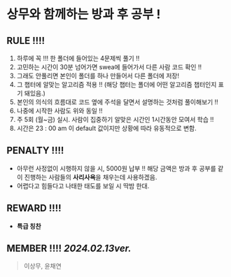 # 상무와 함께하는 방과 후 공부 !

## RULE !!!!
1. 하루에 꼭 !!! 한 폴더에 들어있는 4문제씩 풀기 !!
2. 고민하는 시간이 30분 넘어가면 swea에 들어가서 다른 사람 코드 확인 !!
3. 그래도 안풀리면 본인이 폴더를 하나 만들어서 다른 폴더에 저장!
4. 그 챕터에 알맞는 알고리즘 적용 !! (해당 챕터는 폴더에 어떤 알고리즘 챕터인지 표기 돼있음.)
5. 본인의 의식의 흐름대로 코드 옆에 주석을 달면서 설명하는 것처럼 풀이해보기 !!
6. 나중에 시작한 사람도 위와 동일 !!
7. 주 5회 (월~금) 실시. 사람이 집중하기 알맞은 시간인 1시간동안 모여서 학습 !!
8. 시간은 23 : 00 am 이 default 값이지만 상황에 따라 유동적으로 변함.

## PENALTY !!!!
- 아무런 사정없이 시행하지 않을 시, 5000원 납부 !! 해당 금액은 방과 후 공부를 같이 진행하는 사람들의 **사리사욕**을 채우는데 사용하겠음.
- 어렵다고 힘들다고 나태한 태도를 보일 시 딱밤 한대.

## REWARD !!!!
- **특급 칭찬**

## MEMBER !!!!  *2024.02.13ver.*
> 이상무, 윤채연
